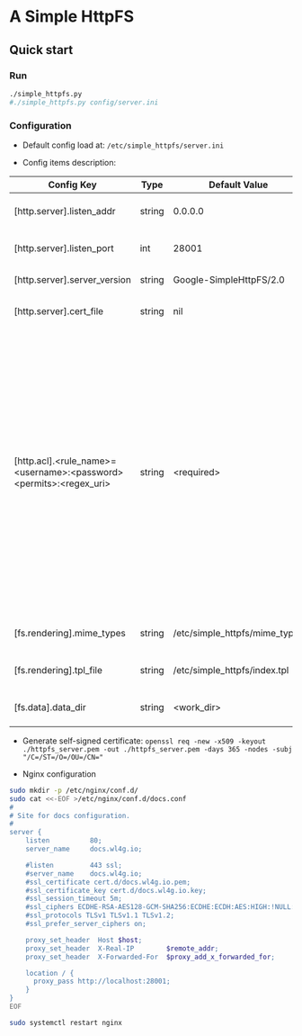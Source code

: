 # A Simple HttpFS

## Quick start

### Run

```bash
./simple_httpfs.py
#./simple_httpfs.py config/server.ini
```

### Configuration

- Default config load at: `/etc/simple_httpfs/server.ini`

- Config items description:

| Config Key | Type | Default Value | Example Value | Description |
|---|---|---|---|---|
|[http.server].listen_addr | string | 0.0.0.0 | 192.168.2.101 | Listening http server sock address. |
|[http.server].listen_port | int | 28001 | 8888 | Listening http server sock port. |
|[http.server].server_version | string | Google-SimpleHttpFS/2.0 | Microsoft-SimpleHttpFS/2.0 | http server information. |
|[http.server].cert_file | string | nil | /etc/simple_httpfs/server.pem | https tls certificate file path. |
|[http.acl].&lt;rule_name&gt;=&lt;username&gt;:&lt;password&gt;&lt;permits&gt;:&lt;regex_uri&gt; | string | &lt;required&gt; | `owner1=admin1:123:rw:^/owner1/(.*)` | Access authentication and authorization configuration, the example shows: when the request meets regex "`^/owner1/(.*)`", basic authentication is required to access of permits `r` and `w`, the username and password are: "`admin1:123`". Tips: If page there is not '`w`' permission in a path, the upload file button will not be display. |
|[fs.rendering].mime_types | string | /etc/simple_httpfs/mime_types | ./config/index.tpl | HttpFS rendering template file. |
|[fs.rendering].tpl_file | string | /etc/simple_httpfs/index.tpl | ./config/index.tpl | HttpFS rendering template file. |
|[fs.data].data_dir | string | &lt;work_dir&gt; | /mnt/disk1/httpfs | The directory where the actual files of HttpFS. |

- Generate self-signed certificate: `openssl req -new -x509 -keyout ./httpfs_server.pem -out ./httpfs_server.pem -days 365 -nodes -subj "/C=/ST=/O=/OU=/CN="`

- Nginx configuration

```bash
sudo mkdir -p /etc/nginx/conf.d/
sudo cat <<-EOF >/etc/nginx/conf.d/docs.conf
#
# Site for docs configuration.
#
server {
    listen          80;
    server_name     docs.wl4g.io;

    #listen         443 ssl;             
    #server_name    docs.wl4g.io;        
    #ssl_certificate cert.d/docs.wl4g.io.pem;
    #ssl_certificate_key cert.d/docs.wl4g.io.key;
    #ssl_session_timeout 5m;           
    #ssl_ciphers ECDHE-RSA-AES128-GCM-SHA256:ECDHE:ECDH:AES:HIGH:!NULL:!aNULL:!MD5:!ADH:!RC4;
    #ssl_protocols TLSv1 TLSv1.1 TLSv1.2;
    #ssl_prefer_server_ciphers on;

    proxy_set_header  Host $host;
    proxy_set_header  X-Real-IP        $remote_addr;
    proxy_set_header  X-Forwarded-For  $proxy_add_x_forwarded_for;

    location / {
      proxy_pass http://localhost:28001;
    }
}
EOF

sudo systemctl restart nginx
```
